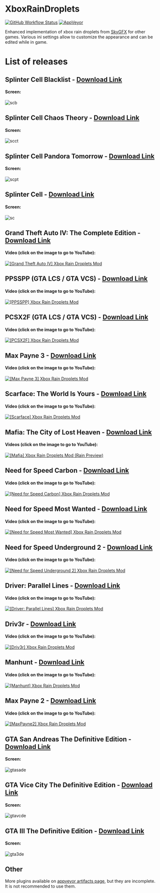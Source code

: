 # XboxRainDroplets

[![GitHub Workflow Status](https://img.shields.io/github/actions/workflow/status/ThirteenAG/XboxRainDroplets/main.yml?branch=master&label=GitHub%20Actions%20Build&logo=GitHub)](https://github.com/ThirteenAG/XboxRainDroplets/actions/workflows/main.yml)
[![AppVeyor](https://img.shields.io/appveyor/build/ThirteenAG/XboxRainDroplets?label=AppVeyor%20Build&logo=Appveyor&logoColor=white)](https://ci.appveyor.com/project/ThirteenAG/xboxraindroplets)

Enhanced implementation of xbox rain droplets from [SkyGFX](https://github.com/aap/skygfx) for other games.
Various ini settings allow to customize the appearance and can be edited while in game.

# List of releases

## Splinter Cell Blacklist - [Download Link](https://github.com/ThirteenAG/XboxRainDroplets/releases/tag/scb)

#### Screen:

![scb](https://github.com/user-attachments/assets/3121f763-6926-4c96-8076-651654f39ee3)

## Splinter Cell Chaos Theory - [Download Link](https://github.com/ThirteenAG/XboxRainDroplets/releases/tag/scct)

#### Screen:

![scct](https://github.com/user-attachments/assets/387611d4-7b77-40ad-8f6e-eab6116fca76)

## Splinter Cell Pandora Tomorrow - [Download Link](https://github.com/ThirteenAG/XboxRainDroplets/releases/tag/scpt)

#### Screen:

![scpt](https://github.com/user-attachments/assets/8b940b49-3414-42d5-ae5c-c9814409fdc2)

## Splinter Cell - [Download Link](https://github.com/ThirteenAG/XboxRainDroplets/releases/tag/sc)

#### Screen:

![sc](https://github.com/user-attachments/assets/a6efd9e6-e3e0-458a-9d38-9bb19ad219fb)

## Grand Theft Auto IV: The Complete Edition - [Download Link](https://github.com/ThirteenAG/XboxRainDroplets/releases/tag/gtaiv)

#### Video (click on the image to go to YouTube):

[![[Grand Theft Auto IV] Xbox Rain Droplets Mod](https://i.imgur.com/MyQAw7f.png)](https://www.youtube.com/watch?v=IiEXixRWUMU)

## PPSSPP (GTA LCS / GTA VCS) - [Download Link](https://github.com/ThirteenAG/XboxRainDroplets/releases/tag/ppsspp)

#### Video (click on the image to go to YouTube):

[![[PPSSPP] Xbox Rain Droplets Mod](https://img.youtube.com/vi/eREh5a8Q9Ds/maxresdefault.jpg)](https://www.youtube.com/watch?v=eREh5a8Q9Ds)

## PCSX2F (GTA LCS / GTA VCS) - [Download Link](https://github.com/ThirteenAG/XboxRainDroplets/releases/tag/pcsx2f)

#### Video (click on the image to go to YouTube):

[![[PCSX2F] Xbox Rain Droplets Mod](https://img.youtube.com/vi/3qz5W3WlUeY/maxresdefault.jpg)](https://www.youtube.com/watch?v=3qz5W3WlUeY)

## Max Payne 3 - [Download Link](https://github.com/ThirteenAG/XboxRainDroplets/releases/tag/maxpayne3)

#### Video (click on the image to go to YouTube):

[![[Max Payne 3] Xbox Rain Droplets Mod](https://i.imgur.com/Ctz0mtM.png)](https://www.youtube.com/watch?v=V775PEoMBqs)

## Scarface: The World Is Yours - [Download Link](https://github.com/ThirteenAG/XboxRainDroplets/releases/tag/scarface)

#### Video (click on the image to go to YouTube):

[![[Scarface] Xbox Rain Droplets Mod](https://img.youtube.com/vi/ON5Yk_uU8DM/maxresdefault.jpg)](https://www.youtube.com/watch?v=ON5Yk_uU8DM)

## Mafia: The City of Lost Heaven - [Download Link](https://github.com/ThirteenAG/XboxRainDroplets/releases/tag/mafia)

#### Videos (click on the image to go to YouTube):

[![[Mafia] Xbox Rain Droplets Mod (Rain Preview)](https://img.youtube.com/vi/gi6irfmdPeo/maxresdefault.jpg)](https://www.youtube.com/watch?v=gi6irfmdPeo)

## Need for Speed Carbon - [Download Link](https://github.com/ThirteenAG/XboxRainDroplets/releases/tag/nfsc)

#### Video (click on the image to go to YouTube):

[![[Need for Speed Carbon] Xbox Rain Droplets Mod](https://user-images.githubusercontent.com/4904157/198046082-347b325a-1a7c-41f6-919b-365520ad3241.png)](https://www.youtube.com/watch?v=cYIWDEPzQqg)

## Need for Speed Most Wanted - [Download Link](https://github.com/ThirteenAG/XboxRainDroplets/releases/tag/nfsmw)

#### Video (click on the image to go to YouTube):

[![[Need for Speed Most Wanted] Xbox Rain Droplets Mod](https://user-images.githubusercontent.com/4904157/198046318-5666a668-5ffe-4510-b377-72b794847cce.png)](https://www.youtube.com/watch?v=OzSkx2Bg3gM)

## Need for Speed Underground 2 - [Download Link](https://github.com/ThirteenAG/XboxRainDroplets/releases/tag/nfsu2)

#### Video (click on the image to go to YouTube):

[![[Need for Speed Underground 2] Xbox Rain Droplets Mod](https://user-images.githubusercontent.com/4904157/198046562-62075652-b28c-4557-bf4f-fae1001d0254.png)](https://www.youtube.com/watch?v=wq_fnN0CLws)

## Driver: Parallel Lines - [Download Link](https://github.com/ThirteenAG/XboxRainDroplets/releases/tag/driverpl)

#### Video (click on the image to go to YouTube):

[![[Driver: Parallel Lines] Xbox Rain Droplets Mod](https://img.youtube.com/vi/--9j9SPCfKQ/maxresdefault.jpg)](https://www.youtube.com/watch?v=--9j9SPCfKQ)

## Driv3r - [Download Link](https://github.com/ThirteenAG/XboxRainDroplets/releases/tag/driv3r)

#### Video (click on the image to go to YouTube):

[![[Driv3r] Xbox Rain Droplets Mod](https://img.youtube.com/vi/QR8ejG2Fjak/maxresdefault.jpg)](https://www.youtube.com/watch?v=QR8ejG2Fjak)

## Manhunt - [Download Link](https://github.com/ThirteenAG/XboxRainDroplets/releases/tag/manhunt)

#### Video (click on the image to go to YouTube):

[![[Manhunt] Xbox Rain Droplets Mod](https://img.youtube.com/vi/1ll6uchi8fQ/maxresdefault.jpg)](https://www.youtube.com/watch?v=1ll6uchi8fQ)

## Max Payne 2 - [Download Link](https://github.com/ThirteenAG/XboxRainDroplets/releases/tag/maxpayne2)

#### Video (click on the image to go to YouTube):

[![[MaxPayne2] Xbox Rain Droplets Mod](https://img.youtube.com/vi/wodoq5-YPYc/maxresdefault.jpg)](https://www.youtube.com/watch?v=wodoq5-YPYc)

## GTA San Andreas The Definitive Edition - [Download Link](https://github.com/ThirteenAG/XboxRainDroplets/releases/tag/gtasade)

#### Screen:

![gtasade](https://github.com/user-attachments/assets/af077a90-a75f-4e28-bca0-5ecd0b194ce3)

## GTA Vice City The Definitive Edition - [Download Link](https://github.com/ThirteenAG/XboxRainDroplets/releases/tag/gtavcde)

#### Screen:

![gtavcde](https://github.com/user-attachments/assets/eabbf55d-0bcd-4b28-b7fd-225e2a094126)

## GTA III The Definitive Edition - [Download Link](https://github.com/ThirteenAG/XboxRainDroplets/releases/tag/gta3de)

#### Screen:

![gta3de](https://github.com/user-attachments/assets/79c92148-a348-4cbd-964a-e40e13d3aede)

## Other

More plugins available on [appveyor artifacts page](https://ci.appveyor.com/project/ThirteenAG/xboxraindroplets/build/artifacts), but they are incomplete. It is not recommended to use them.
